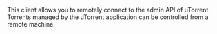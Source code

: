 This client allows you to remotely connect to the admin API of uTorrent. Torrents managed by the uTorrent application can be controlled from a remote machine.